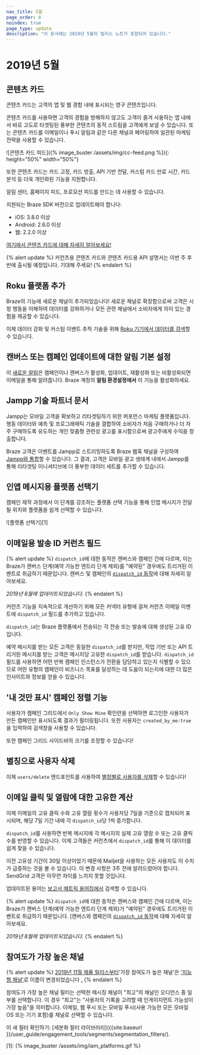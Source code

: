 ```yaml
---
nav_title: 5월
page_order: 8
noindex: true
page_type: update
description: "이 문서에는 2019년 5월의 릴리스 노트가 포함되어 있습니다."
---
```


# 2019년 5월

## 콘텐츠 카드

콘텐츠 카드는 고객의 앱 및 웹 경험 내에 표시되는 영구 콘텐츠입니다.

콘텐츠 카드를 사용하면 고객의 경험을 방해하지 않고도 고객이 즐겨 사용하는 앱 내에서 바로 고도로 타겟팅된 풍부한 콘텐츠의 동적 스트림을 고객에게 보낼 수 있습니다. 또는 콘텐츠 카드를 이메일이나 푸시 알림과 같은 다른 채널과 페어링하여 일관된 마케팅 전략을 사용할 수 있습니다.

![콘텐츠 카드 피드]({% image_buster /assets/img/cc-feed.png %}){: height="50%" width="50%"}

또한 콘텐츠 카드는 카드 고정, 카드 방출, API 기반 전달, 커스텀 카드 만료 시간, 카드 분석 등 더욱 개인화된 기능을 지원합니다.

알림 센터, 홈페이지 피드, 프로모션 피드를 만드는 데 사용할 수 있습니다.

지원되는 Braze SDK 버전으로 업데이트해야 합니다:
- iOS: 3.8.0 이상
- Android: 2.6.0 이상
- 웹: 2.2.0 이상

[여기에서 콘텐츠 카드에 대해 자세히 알아보세요!]({{site.baseurl}}/user_guide/message_building_by_channel/content_cards/overview/)

{% alert update %}
커런츠용 콘텐츠 카드와 콘텐츠 카드용 API 설명서는 이번 주 후반에 출시될 예정입니다. 기대해 주세요!
{% endalert %}

## Roku 플랫폼 추가

Braze의 기능에 새로운 채널이 추가되었습니다! 새로운 채널로 확장함으로써 고객은 시청 행동을 이해하여 데이터를 강화하거나 모든 관련 채널에서 소비자에게 의미 있는 경험을 제공할 수 있습니다.

이제 데이터 강화 및 커스텀 이벤트 추적 기술을 위해 [Roku 기기에서 데이터를 검색]({{site.baseurl}}/developer_guide/platform_integration_guides/roku/initial_sdk_setup/)할 수 있습니다.

## 캔버스 또는 캠페인 업데이트에 대한 알림 기본 설정

이 [새로운 알림]({{site.baseurl}}/user_guide/administrative/company_settings/notification_preferences/#notification-preferences)은 캠페인이나 캔버스가 활성화, 업데이트, 재활성화 또는 비활성화되면 이메일을 통해 알려줍니다. Braze 계정의 **알림 환경설정에서** 이 기능을 활성화하세요.

## Jampp 기술 파트너 문서

Jampp는 모바일 고객을 확보하고 리타겟팅하기 위한 퍼포먼스 마케팅 플랫폼입니다. 행동 데이터와 예측 및 프로그래매틱 기술을 결합하여 소비자가 처음 구매하거나 더 자주 구매하도록 유도하는 개인 맞춤형 관련성 광고를 표시함으로써 광고주에게 수익을 창출합니다.

Braze 고객은 이벤트를 Jampp로 스트리밍하도록 Braze 웹훅 채널을 구성하여 [Jampp와 통합]({{site.baseurl}}/partners/advertising_technologies/retargeting/jampp/)할 수 있습니다. 그 결과, 고객은 모바일 광고 생태계 내에서 Jampp를 통해 리타겟팅 이니셔티브에 더 풍부한 데이터 세트를 추가할 수 있습니다.

## 인앱 메시지용 플랫폼 선택기

캠페인 제작 과정에서 이 단계를 강조하는 플랫폼 선택 기능을 통해 인앱 메시지가 전달될 위치와 플랫폼을 쉽게 선택할 수 있습니다.

![플랫폼 선택기][1]

## 이메일용 발송 ID 커런츠 필드

{% alert update %}
`dispatch_id`에 대한 동작은 캔버스와 캠페인 간에 다르며, 이는 Braze가 캔버스 단계(예약 가능한 엔트리 단계 제외)를 "예약된" 경우에도 트리거된 이벤트로 취급하기 때문입니다. 캔버스 및 캠페인의 [`dispatch_id` 동작]({{site.baseurl}}/help/help_articles/data/dispatch_id/)에 대해 자세히 알아보세요.

_2019년 8월에 업데이트되었습니다._
{% endalert %}

커런츠 기능을 지속적으로 개선하기 위해 모든 커넥터 유형에 걸쳐 커런츠 이메일 이벤트에 `dispatch_id` 필드를 추가하고 있습니다.

`dispatch_id`는 Braze 플랫폼에서 전송되는 각 전송 또는 발송에 대해 생성된 고유 ID입니다.

예약 메시지를 받는 모든 고객은 동일한 `dispatch_id`를 받지만, 작업 기반 또는 API 트리거된 메시지를 받는 고객은 메시지당 고유한 `dispatch_id`를 받습니다. `dispatch_id` 필드를 사용하면 어떤 반복 캠페인 인스턴스가 전환을 담당하고 있는지 식별할 수 있으므로 어떤 유형의 캠페인이 비즈니스 목표를 달성하는 데 도움이 되는지에 대한 더 많은 인사이트와 정보를 얻을 수 있습니다.

## '내 것만 표시' 캠페인 정렬 기능

사용자가 캠페인 그리드에서 `Only Show Mine` 확인란을 선택하면 로그인한 사용자가 만든 캠페인만 표시되도록 결과가 필터링됩니다. 또한 사용자는 `created_by_me:true` 을 입력하여 검색창을 사용할 수 있습니다.

또한 캠페인 그리드 사이드바의 크기를 조정할 수 있습니다!

## 별칭으로 사용자 삭제

이제 `users/delete` 엔드포인트를 사용하여 [별칭별로 사용자를 삭제]({{site.baseurl}}/api/endpoints/user_data/#user-delete-request)할 수 있습니다!

## 이메일 클릭 및 열람에 대한 고유한 계산

이제 이메일의 고유 클릭 수와 고유 열람 횟수가 사용자당 7일을 기준으로 캡처되어 표시되며, 해당 7일 기간 내에 각 `dispatch_id`당 1씩 증가합니다.

`dispatch_id`를 사용하면 반복 메시지에 각 메시지의 실제 고유 열람 수 또는 고유 클릭 수를 반영할 수 있습니다. 이제 고객들은 커런츠에서 `dispatch_id`를 통해 이 데이터를 쉽게 찾을 수 있습니다.

이전 고유성 기간이 30일 이상이었기 때문에 Mailjet을 사용하는 모든 사용자도 이 수치가 급증하는 것을 볼 수 있습니다. 이 변경 사항은 3주 전에 알려드렸어야 합니다.  SendGrid 고객은 아무런 차이를 느끼지 못할 것입니다.

업데이트된 용어는 [보고서 메트릭 용어집에서]({{site.baseurl}}/user_guide/data_and_analytics/report_metrics/) 검색할 수 있습니다.

{% alert update %}
`dispatch_id`에 대한 동작은 캔버스와 캠페인 간에 다르며, 이는 Braze가 캔버스 단계(예약 가능한 엔트리 단계 제외)가 "예약된" 경우에도 트리거된 이벤트로 취급하기 때문입니다. [캔버스와 캠페인의 [`dispatch_id` 동작]({{site.baseurl}}/help/help_articles/data/dispatch_id/)에 대해 자세히 알아보세요.

_2019년 8월에 업데이트되었습니다._
{% endalert %}


## 참여도가 가장 높은 채널

{% alert update %}
[2019년 11월 제품 릴리스부터]({{site.baseurl}}/help/release_notes/2019/november/#intelligence-suite)'가장 참여도가 높은 채널'은 ['지능형 채널']({{site.baseurl}}/user_guide/intelligence/intelligent_channel/)로 이름이 변경되었습니다 [.]({{site.baseurl}}/user_guide/intelligence/intelligent_channel/)
{% endalert %}

참여도가 가장 높은 채널 필터는 선택한 메시징 채널이 "최고"의 채널인 오디언스 중 일부를 선택합니다. 이 경우 "최고"는 "사용자의 기록을 고려할 때 인게이지먼트 가능성이 가장 높음"을 의미합니다. 이메일, 웹 푸시 또는 모바일 푸시(사용 가능한 모든 모바일 OS 또는 기기 포함)를 채널로 선택할 수 있습니다.

이 새 필터 확인하기: \[세분화 필터 라이브러리]({{site.baseurl }}/user_guide/engagement_tools/segments/segmentation_filters/).

[1]: {% image_buster /assets/img/iam_platforms.gif %}
